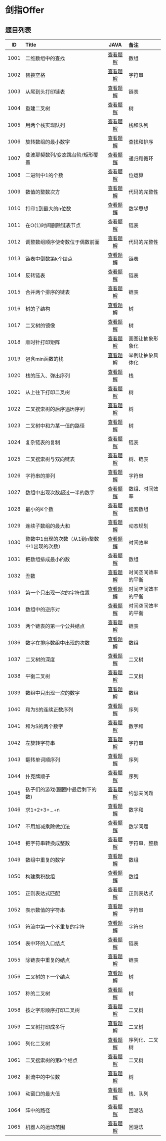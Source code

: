 
# 剑指Offer


## 题目列表

|  ID  | Title                               |                        JAVA                       | 备注                               |
| :--: | :---------------------------------- | :-----------------------------------------------: | :--------------------------------- |
| 1001 | 二维数组中的查找                                    | [查看题解](https://github.com/LyricYang/Internet-Recruiting-Algorithm-Problems/blob/master/JianZhiOffer/Code/Q1001.md)   | 数组                            |
| 1002 | 替换空格                                            | [查看题解](https://github.com/LyricYang/Internet-Recruiting-Algorithm-Problems/blob/master/JianZhiOffer/Code/Q1002.md)   | 字符串                          |
| 1003 | 从尾到头打印链表                                    | [查看题解](https://github.com/LyricYang/Internet-Recruiting-Algorithm-Problems/blob/master/JianZhiOffer/Code/Q1003.md)   | 链表                            |
| 1004 | 重建二叉树                                          | [查看题解](https://github.com/LyricYang/Internet-Recruiting-Algorithm-Problems/blob/master/JianZhiOffer/Code/Q1004.md)   | 树                              |
| 1005 | 用两个栈实现队列                                    | [查看题解](https://github.com/LyricYang/Internet-Recruiting-Algorithm-Problems/blob/master/JianZhiOffer/Code/Q1005.md)   | 栈和队列                        |
| 1006 | 旋转数组的最小数字                                  | [查看题解](https://github.com/LyricYang/Internet-Recruiting-Algorithm-Problems/blob/master/JianZhiOffer/Code/Q1006.md)   | 查找和排序                      |
| 1007 | 斐波那契数列/变态跳台阶/矩形覆盖                    | [查看题解](https://github.com/LyricYang/Internet-Recruiting-Algorithm-Problems/blob/master/JianZhiOffer/Code/Q1007.md)   | 递归和循环                      |
| 1008 | 二进制中1的个数                                     | [查看题解](https://github.com/LyricYang/Internet-Recruiting-Algorithm-Problems/blob/master/JianZhiOffer/Code/Q1008.md)   | 位运算                          |
| 1009 | 数值的整数次方                                      | [查看题解](https://github.com/LyricYang/Internet-Recruiting-Algorithm-Problems/blob/master/JianZhiOffer/Code/Q1009.md)   | 代码的完整性                    |
| 1010 | 打印1到最大的n位数                                  | [查看题解](https://github.com/LyricYang/Internet-Recruiting-Algorithm-Problems/blob/master/JianZhiOffer/Code/Q1010.md)   | 数学思想                        |
| 1011 | 在O(1)时间删除链表节点                              | [查看题解](https://github.com/LyricYang/Internet-Recruiting-Algorithm-Problems/blob/master/JianZhiOffer/Code/Q1011.md)   | 链表                            |
| 1012 | 调整数组顺序使奇数位于偶数前面                      | [查看题解](https://github.com/LyricYang/Internet-Recruiting-Algorithm-Problems/blob/master/JianZhiOffer/Code/Q1012.md)   | 代码的完整性                    |
| 1013 | 链表中倒数第k个结点                                 | [查看题解](https://github.com/LyricYang/Internet-Recruiting-Algorithm-Problems/blob/master/JianZhiOffer/Code/Q1013.md)   | 链表                            |
| 1014 | 反转链表                                            | [查看题解](https://github.com/LyricYang/Internet-Recruiting-Algorithm-Problems/blob/master/JianZhiOffer/Code/Q1014.md)   | 链表                            |
| 1015 | 合并两个排序的链表                                  | [查看题解](https://github.com/LyricYang/Internet-Recruiting-Algorithm-Problems/blob/master/JianZhiOffer/Code/Q1015.md)   | 链表                            |
| 1016 | 树的子结构                                          | [查看题解](https://github.com/LyricYang/Internet-Recruiting-Algorithm-Problems/blob/master/JianZhiOffer/Code/Q1016.md)   | 树                              |
| 1017 | 二叉树的镜像                                        | [查看题解](https://github.com/LyricYang/Internet-Recruiting-Algorithm-Problems/blob/master/JianZhiOffer/Code/Q1017.md)   | 树                              |
| 1018 | 顺时针打印矩阵                                      | [查看题解](https://github.com/LyricYang/Internet-Recruiting-Algorithm-Problems/blob/master/JianZhiOffer/Code/Q1018.md)   | 画图让抽象形象化                |
| 1019 | 包含min函数的栈                                     | [查看题解](https://github.com/LyricYang/Internet-Recruiting-Algorithm-Problems/blob/master/JianZhiOffer/Code/Q1019.md)   | 举例让抽象具体化                |
| 1020 | 栈的压入、弹出序列                                  | [查看题解](https://github.com/LyricYang/Internet-Recruiting-Algorithm-Problems/blob/master/JianZhiOffer/Code/Q1020.md)   | 栈                              |
| 1021 | 从上往下打印二叉树                                  | [查看题解](https://github.com/LyricYang/Internet-Recruiting-Algorithm-Problems/blob/master/JianZhiOffer/Code/Q1021.md)   | 树                              |
| 1022 | 二叉搜索树的后序遍历序列                            | [查看题解](https://github.com/LyricYang/Internet-Recruiting-Algorithm-Problems/blob/master/JianZhiOffer/Code/Q1022.md)   | 树                              |
| 1023 | 二叉树中和为某一值的路径                            | [查看题解](https://github.com/LyricYang/Internet-Recruiting-Algorithm-Problems/blob/master/JianZhiOffer/Code/Q1023.md)   | 树                              |
| 1024 | 复杂链表的复制                                      | [查看题解](https://github.com/LyricYang/Internet-Recruiting-Algorithm-Problems/blob/master/JianZhiOffer/Code/Q1024.md)   | 链表                            |
| 1025 | 二叉搜索树与双向链表                                | [查看题解](https://github.com/LyricYang/Internet-Recruiting-Algorithm-Problems/blob/master/JianZhiOffer/Code/Q1025.md)   | 树、链表                        |
| 1026 | 字符串的排列                                        | [查看题解](https://github.com/LyricYang/Internet-Recruiting-Algorithm-Problems/blob/master/JianZhiOffer/Code/Q1026.md)   | 字符串                          |
| 1027 | 数组中出现次数超过一半的数字                        | [查看题解](https://github.com/LyricYang/Internet-Recruiting-Algorithm-Problems/blob/master/JianZhiOffer/Code/Q1024.md)   | 数组、时间效率                  |
| 1028 | 最小的K个数                                         | [查看题解](https://github.com/LyricYang/Internet-Recruiting-Algorithm-Problems/blob/master/JianZhiOffer/Code/Q1025.md)   | 搜索数组                        |
| 1029 | 连续子数组的最大和                                  | [查看题解](https://github.com/LyricYang/Internet-Recruiting-Algorithm-Problems/blob/master/JianZhiOffer/Code/Q1026.md)   | 动态规划                        |
| 1030 | 整数中1出现的次数（从1到n整数中1出现的次数）        | [查看题解](https://github.com/LyricYang/Internet-Recruiting-Algorithm-Problems/blob/master/JianZhiOffer/Code/Q1030.md)   | 时间效率                        |
| 1031 | 把数组排成最小的数                                  | [查看题解](https://github.com/LyricYang/Internet-Recruiting-Algorithm-Problems/blob/master/JianZhiOffer/Code/Q1031.md)   | 数组                            |
| 1032 | 丑数                                                | [查看题解](https://github.com/LyricYang/Internet-Recruiting-Algorithm-Problems/blob/master/JianZhiOffer/Code/Q1032.md)   | 时间空间效率的平衡              |
| 1033 | 第一个只出现一次的字符位置                          | [查看题解](https://github.com/LyricYang/Internet-Recruiting-Algorithm-Problems/blob/master/JianZhiOffer/Code/Q1033.md)   | 时间空间效率的平衡              |
| 1034 | 数组中的逆序对                                      | [查看题解](https://github.com/LyricYang/Internet-Recruiting-Algorithm-Problems/blob/master/JianZhiOffer/Code/Q1034.md)   | 时间空间效率的平衡              |
| 1035 | 两个链表的第一个公共结点                            | [查看题解](https://github.com/LyricYang/Internet-Recruiting-Algorithm-Problems/blob/master/JianZhiOffer/Code/Q1035.md)   | 链表                            |
| 1036 | 数字在排序数组中出现的次数                          | [查看题解](https://github.com/LyricYang/Internet-Recruiting-Algorithm-Problems/blob/master/JianZhiOffer/Code/Q1036.md)   | 数组                            |
| 1037 | 二叉树的深度                                        | [查看题解](https://github.com/LyricYang/Internet-Recruiting-Algorithm-Problems/blob/master/JianZhiOffer/Code/Q1037.md)   | 二叉树                          |
| 1038 | 平衡二叉树                                          | [查看题解](https://github.com/LyricYang/Internet-Recruiting-Algorithm-Problems/blob/master/JianZhiOffer/Code/Q1038.md)   | 二叉树                          |
| 1039 | 数组中只出现一次的数字                              | [查看题解](https://github.com/LyricYang/Internet-Recruiting-Algorithm-Problems/blob/master/JianZhiOffer/Code/Q1039.md)   | 数组                            |
| 1040 | 和为S的连续正数序列                                 | [查看题解](https://github.com/LyricYang/Internet-Recruiting-Algorithm-Problems/blob/master/JianZhiOffer/Code/Q1040.md)   | 序列                            |
| 1041 | 和为S的两个数字                                     | [查看题解](https://github.com/LyricYang/Internet-Recruiting-Algorithm-Problems/blob/master/JianZhiOffer/Code/Q1041.md)   | 数字和                          |
| 1042 | 左旋转字符串                                        | [查看题解](https://github.com/LyricYang/Internet-Recruiting-Algorithm-Problems/blob/master/JianZhiOffer/Code/Q1042.md)   | 字符串                          |
| 1043 | 翻转单词顺序列                                      | [查看题解](https://github.com/LyricYang/Internet-Recruiting-Algorithm-Problems/blob/master/JianZhiOffer/Code/Q1043.md)   | 序列                            |
| 1044 | 扑克牌顺子                                          | [查看题解](https://github.com/LyricYang/Internet-Recruiting-Algorithm-Problems/blob/master/JianZhiOffer/Code/Q1044.md)   | 序列                            |
| 1045 | 孩子们的游戏(圆圈中最后剩下的数)                    | [查看题解](https://github.com/LyricYang/Internet-Recruiting-Algorithm-Problems/blob/master/JianZhiOffer/Code/Q1045.md)   | 约瑟夫问题                      |
| 1046 | 求1+2+3+...+n                                       | [查看题解](https://github.com/LyricYang/Internet-Recruiting-Algorithm-Problems/blob/master/JianZhiOffer/Code/Q1046.md)   | 数字和                          |
| 1047 | 不用加减乘除做加法                                  | [查看题解](https://github.com/LyricYang/Internet-Recruiting-Algorithm-Problems/blob/master/JianZhiOffer/Code/Q1044.md)   | 数学问题                        |
| 1048 | 把字符串转换成整数                                  | [查看题解](https://github.com/LyricYang/Internet-Recruiting-Algorithm-Problems/blob/master/JianZhiOffer/Code/Q1045.md)   | 字符串、整数                    |
| 1049 | 数组中重复的数字                                    | [查看题解](https://github.com/LyricYang/Internet-Recruiting-Algorithm-Problems/blob/master/JianZhiOffer/Code/Q1046.md)   | 数组                            |
| 1050 | 构建乘积数组                                        | [查看题解](https://github.com/LyricYang/Internet-Recruiting-Algorithm-Problems/blob/master/JianZhiOffer/Code/Q1050.md)   | 数组                            |
| 1051 | 正则表达式匹配                                      | [查看题解](https://github.com/LyricYang/Internet-Recruiting-Algorithm-Problems/blob/master/JianZhiOffer/Code/Q1051.md)   | 正则表达式                      |
| 1052 | 表示数值的字符串                                    | [查看题解](https://github.com/LyricYang/Internet-Recruiting-Algorithm-Problems/blob/master/JianZhiOffer/Code/Q1052.md)   | 字符串                          |
| 1053 | 符流中第一个不重复的字符                            | [查看题解](https://github.com/LyricYang/Internet-Recruiting-Algorithm-Problems/blob/master/JianZhiOffer/Code/Q1053.md)   | 字符串                          |
| 1054 | 表中环的入口结点                                    | [查看题解](https://github.com/LyricYang/Internet-Recruiting-Algorithm-Problems/blob/master/JianZhiOffer/Code/Q1054.md)   | 链表                            |
| 1055 | 除链表中重复的结点                                  | [查看题解](https://github.com/LyricYang/Internet-Recruiting-Algorithm-Problems/blob/master/JianZhiOffer/Code/Q1055.md)   | 链表                            |
| 1056 | 二叉树的下一个结点                                  | [查看题解](https://github.com/LyricYang/Internet-Recruiting-Algorithm-Problems/blob/master/JianZhiOffer/Code/Q1056.md)   | 树                              |
| 1057 | 称的二叉树                                          | [查看题解](https://github.com/LyricYang/Internet-Recruiting-Algorithm-Problems/blob/master/JianZhiOffer/Code/Q1054.md)   | 树                              |
| 1058 | 按之字形顺序打印二叉树                              | [查看题解](https://github.com/LyricYang/Internet-Recruiting-Algorithm-Problems/blob/master/JianZhiOffer/Code/Q1055.md)   | 二叉树                          |
| 1059 | 二叉树打印成多行                                    | [查看题解](https://github.com/LyricYang/Internet-Recruiting-Algorithm-Problems/blob/master/JianZhiOffer/Code/Q1056.md)   | 二叉树                          |
| 1060 | 列化二叉树                                          | [查看题解](https://github.com/LyricYang/Internet-Recruiting-Algorithm-Problems/blob/master/JianZhiOffer/Code/Q1060.md)   | 序列化、二叉树                  |
| 1061 | 二叉搜索树的第k个结点                               | [查看题解](https://github.com/LyricYang/Internet-Recruiting-Algorithm-Problems/blob/master/JianZhiOffer/Code/Q1061.md)   | 二叉树                          |
| 1062 | 据流中的中位数                                      | [查看题解](https://github.com/LyricYang/Internet-Recruiting-Algorithm-Problems/blob/master/JianZhiOffer/Code/Q1062.md)   | 树                              |
| 1063 | 动窗口的最大值                                      | [查看题解](https://github.com/LyricYang/Internet-Recruiting-Algorithm-Problems/blob/master/JianZhiOffer/Code/Q1063.md)   | 栈、队列                        |
| 1064 | 阵中的路径                                          | [查看题解](https://github.com/LyricYang/Internet-Recruiting-Algorithm-Problems/blob/master/JianZhiOffer/Code/Q1064.md)   | 回溯法                          |
| 1065 | 机器人的运动范围                                    | [查看题解](https://github.com/LyricYang/Internet-Recruiting-Algorithm-Problems/blob/master/JianZhiOffer/Code/Q1065.md)   | 回溯法                          |
